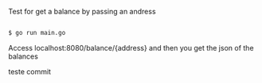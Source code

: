 Test for get a balance by passing an andress

```sh

$ go run main.go

```
Access localhost:8080/balance/{address} and then you get the json of the balances

teste commit